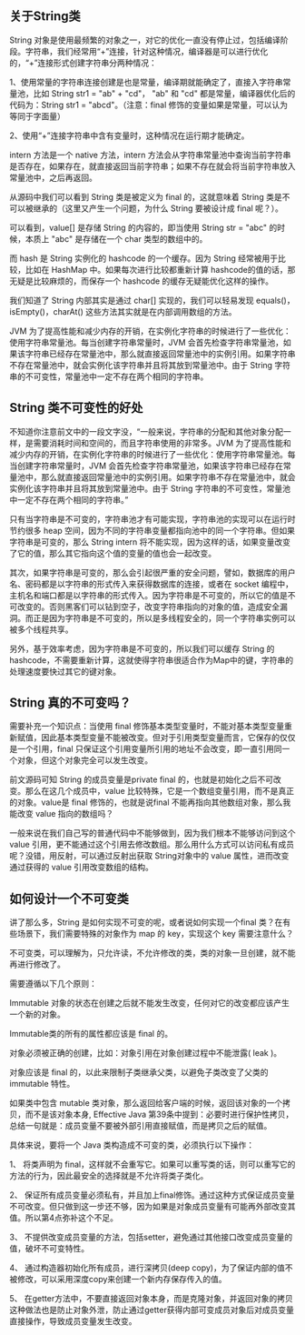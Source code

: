 ## 关于String类

String 对象是使用最频繁的对象之一，对它的优化一直没有停止过，包括编译阶段。字符串，我们经常用“+”连接，针对这种情况，编译器是可以进行优化的，“+”连接形式创建字符串分两种情况：

1、使用常量的字符串连接创建是也是常量，编译期就能确定了，直接入字符串常量池，比如 String str1  = "ab" + "cd"， "ab" 和 "cd" 都是常量，编译器优化后的代码为：String str1  = "abcd"。（注意：final 修饰的变量如果是常量，可以认为等同于字面量）

2、使用“+”连接字符串中含有变量时，这种情况在运行期才能确定。


intern 方法是一个 native 方法，intern 方法会从字符串常量池中查询当前字符串是否存在，如果存在，就直接返回当前字符串；如果不存在就会将当前字符串放入常量池中，之后再返回。


从源码中我们可以看到 String 类是被定义为 final 的，这就意味着 String 类是不可以被继承的（这里又产生一个问题，为什么 String 要被设计成 final 呢？）。

可以看到，value[] 是存储 String 的内容的，即当使用 String str = "abc" 的时候，本质上 "abc" 是存储在一个 char 类型的数组中的。

而 hash 是 String 实例化的 hashcode 的一个缓存。因为 String 经常被用于比较，比如在 HashMap 中。如果每次进行比较都重新计算 hashcode的值的话，那无疑是比较麻烦的，而保存一个 hashcode 的缓存无疑能优化这样的操作。

我们知道了 String 内部其实是通过 char[] 实现的，我们可以轻易发现 equals()，isEmpty()，charAt() 这些方法其实就是在内部调用数组的方法。



JVM 为了提高性能和减少内存的开销，在实例化字符串的时候进行了一些优化：使用字符串常量池。每当创建字符串常量时，JVM 会首先检查字符串常量池，如果该字符串已经存在常量池中，那么就直接返回常量池中的实例引用。如果字符串不存在常量池中，就会实例化该字符串并且将其放到常量池中。由于 String 字符串的不可变性，常量池中一定不存在两个相同的字符串。




## String 类不可变性的好处

不知道你注意前文中的一段文字没，“一般来说，字符串的分配和其他对象分配一样，是需要消耗时间和空间的，而且字符串使用的非常多。JVM 为了提高性能和减少内存的开销，在实例化字符串的时候进行了一些优化：使用字符串常量池。每当创建字符串常量时，JVM 会首先检查字符串常量池，如果该字符串已经存在常量池中，那么就直接返回常量池中的实例引用。如果字符串不存在常量池中，就会实例化该字符串并且将其放到常量池中。由于 String 字符串的不可变性，常量池中一定不存在两个相同的字符串。”

只有当字符串是不可变的，字符串池才有可能实现，字符串池的实现可以在运行时节约很多 heap 空间，因为不同的字符串变量都指向池中的同一个字符串。但如果字符串是可变的，那么 String intern 将不能实现，因为这样的话，如果变量改变了它的值，那么其它指向这个值的变量的值也会一起改变。

其次，如果字符串是可变的，那么会引起很严重的安全问题，譬如，数据库的用户名、密码都是以字符串的形式传入来获得数据库的连接，或者在 socket 编程中，主机名和端口都是以字符串的形式传入。因为字符串是不可变的，所以它的值是不可改变的。否则黑客们可以钻到空子，改变字符串指向的对象的值，造成安全漏洞。而正是因为字符串是不可变的，所以是多线程安全的，同一个字符串实例可以被多个线程共享。

另外，基于效率考虑，因为字符串是不可变的，所以我们可以缓存 String 的 hashcode，不需要重新计算，这就使得字符串很适合作为Map中的键，字符串的处理速度要快过其它的键对象。


## String 真的不可变吗？

需要补充一个知识点：当使用 final 修饰基本类型变量时，不能对基本类型变量重新赋值，因此基本类型变量不能被改变。但对于引用类型变量而言，它保存的仅仅是一个引用，final 只保证这个引用变量所引用的地址不会改变，即一直引用同一个对象，但这个对象完全可以发生改变。


前文源码可知 String 的成员变量是private final 的，也就是初始化之后不可改变。那么在这几个成员中，value 比较特殊，它是一个数组变量引用，而不是真正的对象。value是 final 修饰的，也就是说final 不能再指向其他数组对象，那么我能改变 value 指向的数组吗？

一般来说在我们自己写的普通代码中不能够做到，因为我们根本不能够访问到这个 value 引用，更不能通过这个引用去修改数组。那么用什么方式可以访问私有成员呢？没错，用反射，可以通过反射出获取 String对象中的 value 属性，进而改变通过获得的 value 引用改变数组的结构。



## 如何设计一个不可变类

讲了那么多，String 是如何实现不可变的呢，或者说如何实现一个final 类？在有些场景下，我们需要特殊的对象作为 map 的 key，实现这个 key 需要注意什么？

不可变类，可以理解为，只允许读，不允许修改的类，类的对象一旦创建，就不能再进行修改了。

需要遵循以下几个原则：


Immutable 对象的状态在创建之后就不能发生改变，任何对它的改变都应该产生一个新的对象。

Immutable类的所有的属性都应该是 final 的。

对象必须被正确的创建，比如：对象引用在对象创建过程中不能泄露( leak )。

对象应该是 final 的，以此来限制子类继承父类，以避免子类改变了父类的 immutable 特性。

如果类中包含 mutable 类对象，那么返回给客户端的时候，返回该对象的一个拷贝，而不是该对象本身, Effective Java 第39条中提到：必要时进行保护性拷贝，总结一句就是：成员变量不要被外部引用直接赋值，而是拷贝之后的赋值。



具体来说，要将一个 Java 类构造成不可变的类，必须执行以下操作：

1、 将类声明为 final，这样就不会重写它。如果可以重写类的话，则可以重写它的方法的行为，因此最安全的选择就是不允许将类子类化。

2、 保证所有成员变量必须私有，并且加上final修饰。通过这种方式保证成员变量不可改变。但只做到这一步还不够，因为如果是对象成员变量有可能再外部改变其值。所以第4点弥补这个不足。

3、 不提供改变成员变量的方法，包括setter，避免通过其他接口改变成员变量的值，破坏不可变特性。

4、 通过构造器初始化所有成员，进行深拷贝(deep copy)，为了保证内部的值不被修改，可以采用深度copy来创建一个新内存保存传入的值。

5、 在getter方法中，不要直接返回对象本身，而是克隆对象，并返回对象的拷贝这种做法也是防止对象外泄，防止通过getter获得内部可变成员对象后对成员变量直接操作，导致成员变量发生改变。